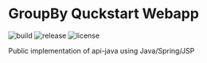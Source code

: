 GroupBy Quckstart Webapp
=========

![build](https://build.groupbyinc.com/app/rest/builds/buildType:id:JavaQuickStart_CommonReleaseDevelop/statusIcon)
![release](https://img.shields.io/maven-central/v/com.groupbyinc/quickstart-java.svg)
![license](https://img.shields.io/github/license/groupby/quickstart-java.svg)

Public implementation of api-java using Java/Spring/JSP


